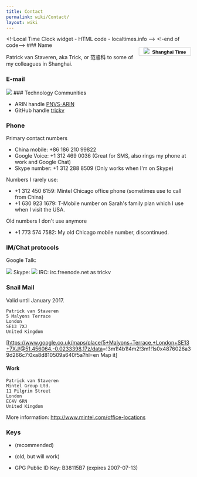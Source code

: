 ```yaml
---
title: Contact
permalink: wiki/Contact/
layout: wiki
---
```


<html>
&lt;!-Local Time Clock widget - HTML code - localtimes.info --&gt;

<div align="right" style="float: right;margin:15px 0px 0px 0px">
<div align="center" style="width:140px;border:1px solid #ccc;background:#fff ;color: #fff ;font-weight:bold">
<a style="padding:2px 1px;margin:2px 1px;font-size:13px;line-height:16px;font-family:arial;text-decoration:none;color:#000 ;" href="http://localtimes.info/Asia/China/Beijing/Beijing/"><img src="http://localtimes.info/images/countries/cn.png" border=0 style="border:0;margin:0;padding:0">  Shanghai
Time</a>

</div>
<script type="text/javascript" src="http://localtimes.info/clock.php?continent=Asia&country=China&city=Beijing&color=black-white&widget_number=1000">
</script>
</div>
&lt;!-end of code--&gt;

</html>
### Name

Patrick van Staveren, aka Trick, or 范睿科 to some of my colleagues in
Shanghai.

### E-mail

<html>
<img src="/util/textimage.php?text=trick.fancy-a.vanstaveren.us&size=10">

</html>
### Technology Communities

-   ARIN handle [PNVS-ARIN](http://whois.arin.net/rest/poc/PNVS-ARIN)
-   GitHub handle [trickv](https://github.com/trickv)

### Phone

Primary contact numbers

-   China mobile: +86 186 210 99822
-   Google Voice: +1 312 469 0036 (Great for SMS, also rings my phone at
    work and Google Chat)
-   Skype number: +1 312 288 8509 (Only works when I'm on Skype)

Numbers I rarely use:

-   +1 312 450 6159: Mintel Chicago office phone (sometimes use to call
    from China)
-   +1 630 923 1679: T-Mobile number on Sarah's family plan which I use
    when I visit the USA.

Old numbers I don't use anymore

-   +1 773 574 7582: My old Chicago mobile number, discontinued.

### IM/Chat protocols

Google Talk:

<html>
<img src="/util/textimage.php?text=trickv.fancy-a.gmail.com&size=10">

</html>
Skype:

<html>
<img src="/util/textimage.php?text=patrick.van.staveren&size=10">

</html>
IRC: irc.freenode.net as trickv

### Snail Mail

Valid until January 2017.

`Patrick van Staveren`  
`5 Malyons Terrace`  
`London`  
`SE13 7XJ`  
`United Kingdom`

\[<https://www.google.co.uk/maps/place/5+Malyons+Terrace,+London+SE13+7XJ/@51.456064,-0.0233398,17z/data>=!3m1!4b1!4m2!3m1!1s0x4876026a39d266c7:0xa8d810509a640f5a?hl=en
Map it\]

#### Work

`Patrick van Staveren`  
`Mintel Group Ltd.`  
`11 Pilgrim Street`  
`London`  
`EC4V 6RN`  
`United Kingdom`

More information: <http://www.mintel.com/office-locations>

### Keys

-   (recommended)

-   (old, but will work)

-   GPG Public ID Key: B38115B7 (expires 2007-07-13)

